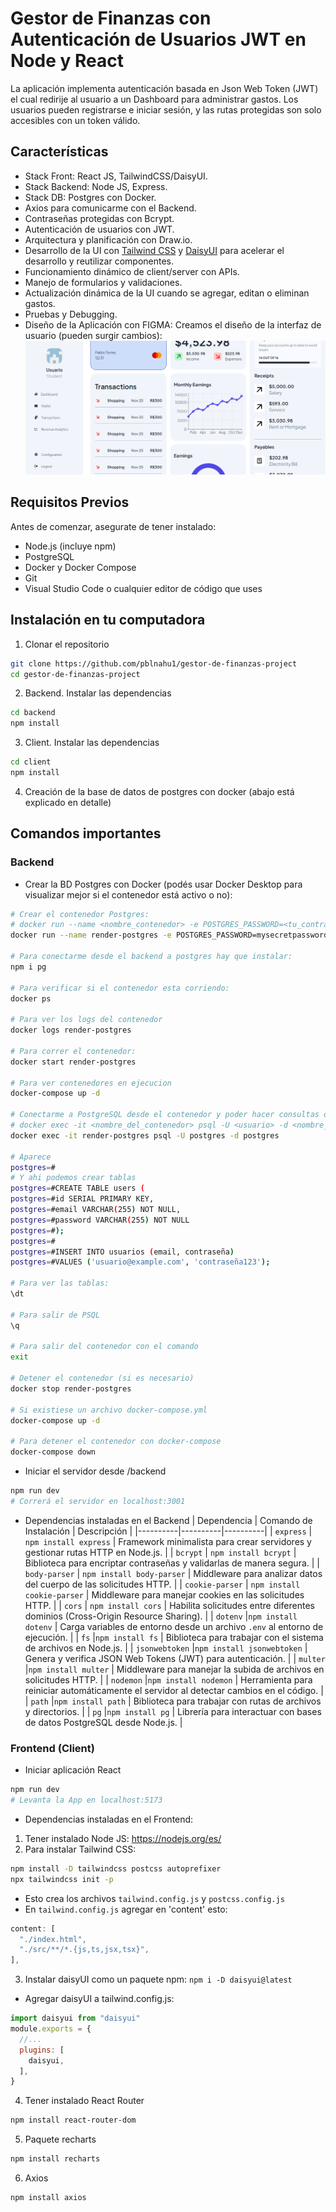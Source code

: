 # Gestor de Finanzas con Autenticación de Usuarios JWT en Node y React
La aplicación implementa autenticación basada en Json Web Token (JWT) el cual redirije al usuario a un Dashboard para administrar gastos. Los usuarios pueden registrarse e iniciar sesión, y las rutas protegidas son solo accesibles con un token válido.

## Características
- Stack Front: React JS, TailwindCSS/DaisyUI.
- Stack Backend: Node JS, Express.
- Stack DB: Postgres con Docker.
- Axios para comunicarme con el Backend.
- Contraseñas protegidas con Bcrypt.
- Autenticación de usuarios con JWT.
- Arquitectura y planificación con Draw.io.
- Desarrollo de la UI con [Tailwind CSS](https://tailwindui.com/) y [DaisyUI](https://daisyui.com/) para acelerar el desarrollo y reutilizar componentes.
- Funcionamiento dinámico de client/server con APIs.
- Manejo de formularios y validaciones.
- Actualización dinámica de la UI cuando se agregar, editan o eliminan gastos.
- Pruebas y Debugging.
- Diseño de la Aplicación con FIGMA: Creamos el diseño de la interfaz de usuario (pueden surgir cambios):
![alt text](client/public/gestor-finanzas.webp "Principal")
<!-- Más (sacar de Figma) -->

## Requisitos Previos
Antes de comenzar, asegurate de tener instalado:
- Node.js (incluye npm)
- PostgreSQL
- Docker y Docker Compose
- Git
- Visual Studio Code o cualquier editor de código que uses

## Instalación en tu computadora
1. Clonar el repositorio
```bash
git clone https://github.com/pblnahu1/gestor-de-finanzas-project
cd gestor-de-finanzas-project
```
2. Backend. Instalar las dependencias
```bash
cd backend 
npm install
```
3. Client. Instalar las dependencias
```bash
cd client
npm install
```
4. Creación de la base de datos de postgres con docker (abajo está explicado en detalle)

## Comandos importantes
### Backend
- Crear la BD Postgres con Docker (podés usar Docker Desktop para visualizar mejor si el contenedor está activo o no):
```bash
# Crear el contenedor Postgres:
# docker run --name <nombre_contenedor> -e POSTGRES_PASSWORD=<tu_contraseña> -d -p <puerto_disponible_postgres>:5432 postgres
docker run --name render-postgres -e POSTGRES_PASSWORD=mysecretpassword -d -p 5444:5432 postgres

# Para conectarme desde el backend a postgres hay que instalar:
npm i pg

# Para verificar si el contenedor esta corriendo:
docker ps

# Para ver los logs del contenedor
docker logs render-postgres

# Para correr el contenedor:
docker start render-postgres

# Para ver contenedores en ejecucion
docker-compose up -d

# Conectarme a PostgreSQL desde el contenedor y poder hacer consultas desde la terminal
# docker exec -it <nombre_del_contenedor> psql -U <usuario> -d <nombre_base_datos>
docker exec -it render-postgres psql -U postgres -d postgres

# Aparece
postgres=# 
# Y ahi podemos crear tablas
postgres=#CREATE TABLE users (
postgres=#id SERIAL PRIMARY KEY,
postgres=#email VARCHAR(255) NOT NULL,
postgres=#password VARCHAR(255) NOT NULL
postgres=#);
postgres=#
postgres=#INSERT INTO usuarios (email, contraseña) 
postgres=#VALUES ('usuario@example.com', 'contraseña123');

# Para ver las tablas:
\dt

# Para salir de PSQL
\q

# Para salir del contenedor con el comando
exit

# Detener el contenedor (si es necesario)
docker stop render-postgres

# Si existiese un archivo docker-compose.yml
docker-compose up -d

# Para detener el contenedor con docker-compose
docker-compose down
```

- Iniciar el servidor desde /backend
```bash
npm run dev
# Correrá el servidor en localhost:3001
```

- Dependencias instaladas en el Backend
| Dependencia | Comando de Instalación | Descripción |
|----------|----------|----------|
| `express` | `npm install express` | Framework minimalista para crear servidores y gestionar rutas HTTP en Node.js. |
| `bcrypt` | `npm install bcrypt` | Biblioteca para encriptar contraseñas y validarlas de manera segura. |
| `body-parser` | `npm install body-parser` | Middleware para analizar datos del cuerpo de las solicitudes HTTP. |
| `cookie-parser` | `npm install cookie-parser` | Middleware para manejar cookies en las solicitudes HTTP. |
| `cors` | `npm install cors`  | Habilita solicitudes entre diferentes dominios (Cross-Origin Resource Sharing). |
| `dotenv` |`npm install dotenv` | Carga variables de entorno desde un archivo `.env` al entorno de ejecución. |
| `fs` |`npm install fs` | Biblioteca para trabajar con el sistema de archivos en Node.js. |
| `jsonwebtoken` |`npm install jsonwebtoken` | Genera y verifica JSON Web Tokens (JWT) para autenticación. |
| `multer` |`npm install multer` | Middleware para manejar la subida de archivos en solicitudes HTTP. |
| `nodemon` |`npm install nodemon` | Herramienta para reiniciar automáticamente el servidor al detectar cambios en el código. |
| `path` |`npm install path` | Biblioteca para trabajar con rutas de archivos y directorios. |
| `pg` |`npm install pg` | Librería para interactuar con bases de datos PostgreSQL desde Node.js. |

### Frontend (Client)
- Iniciar aplicación React
```bash
npm run dev
# Levanta la App en localhost:5173
```
- Dependencias instaladas en el Frontend:
1. Tener instalado Node JS: https://nodejs.org/es/
2. Para instalar Tailwind CSS:
```bash
npm install -D tailwindcss postcss autoprefixer
npx tailwindcss init -p
```
- Esto crea los archivos `tailwind.config.js` y `postcss.config.js`
- En `tailwind.config.js` agregar en 'content' esto:
```js
content: [
  "./index.html",
  "./src/**/*.{js,ts,jsx,tsx}",
],
```
3. Instalar daisyUI como un paquete npm:
```npm i -D daisyui@latest```
- Agregar daisyUI a tailwind.config.js:
```js
import daisyui from "daisyui"
module.exports = {
  //...
  plugins: [
    daisyui,
  ],
}
```
4. Tener instalado React Router
```bash
npm install react-router-dom
```
5. Paquete recharts
```bash 
npm install recharts
```
6. Axios
```bash
npm install axios
```